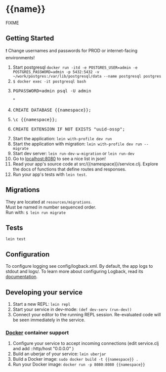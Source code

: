 # {{name}}

FIXME

## Getting Started

:exclamation: Change usernames and passwords for PROD or internet-facing environments!

1. Start postgresql `docker run -itd -e POSTGRES_USER=admin -e POSTGRES_PASSWORD=admin -p 5432:5432 -v ~/work/postgres:/var/lib/postgresql/data --name postgresql postgres`
2. `$ docker exec -it postgresql bash`
3. <pre>PGPASSWORD=admin psql -U admin</pre>"
4. <pre>CREATE DATABASE {{namespace}};</pre>
5. <pre>\c {{namespace}};</pre>
6. <pre>CREATE EXTENSION IF NOT EXISTS "uuid-ossp";</pre>
7. Start the application: `lein with-profile dev run`
8. Start the application with migration: `lein with-profile dev run --migrate`
9. Start dev server: `lein run-dev-w-migration` or `lein run-dev`
10. Go to [localhost:8080](http://localhost:8080/{{namespace}}) to see a nice list in json!
11. Read your app's source code at src/{{namespace}}/service.clj. Explore the docs of functions
    that define routes and responses.
12. Run your app's tests with `lein test`.

## Migrations
They are located at `resources/migrations`.   
Must be named in number sequenced order.   
Run with: `$ lein run migrate`

## Tests
`lein test`

## Configuration

To configure logging see config/logback.xml. By default, the app logs to stdout and logs/.
To learn more about configuring Logback, read its [documentation](http://logback.qos.ch/documentation.html).


## Developing your service

1. Start a new REPL: `lein repl`
2. Start your service in dev-mode: `(def dev-serv (run-dev))`
3. Connect your editor to the running REPL session.
   Re-evaluated code will be seen immediately in the service.

### [Docker](https://www.docker.com/) container support

1. Configure your service to accept incoming connections (edit service.clj and add  ::http/host "0.0.0.0" )
2. Build an uberjar of your service: `lein uberjar`
3. Build a Docker image: `sudo docker build -t {{namespace}} .`
4. Run your Docker image: `docker run -p 8080:8080 {{namespace}}`

